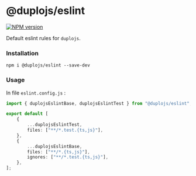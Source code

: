 # @duplojs/eslint
[![NPM version](https://img.shields.io/npm/v/@duplojs/eslint)](https://www.npmjs.com/package/@duplojs/eslint)

Default eslint rules for `duplojs`.

### Installation
```
npm i @duplojs/eslint --save-dev
```

### Usage
In file `eslint.config.js` :
```ts
import { duplojsEslintBase, duplojsEslintTest } from "@duplojs/eslint";

export default [
    {
        ...duplojsEslintTest,
        files: ["**/*.test.{ts,js}"],
    },
    {
        ...duplojsEslintBase,
        files: ["**/*.{ts,js}"],
		ignores: ["**/*.test.{ts,js}"],
    },
];
```
